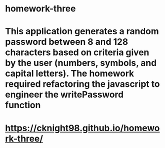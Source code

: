 # homework-three 
# This application generates a random password between 8 and 128 characters based on criteria given by the user (numbers, symbols, and capital letters). The homework required refactoring the javascript to engineer the writePassword function

# https://cknight98.github.io/homework-three/